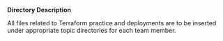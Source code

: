**Directory Description**

All files related to Terraform practice and deployments are to be inserted under appropriate topic directories for each team member.

